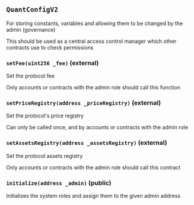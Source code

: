 ## `QuantConfigV2`

For storing constants, variables and allowing them to be changed by the admin (governance)


This should be used as a central access control manager which other contracts use to check permissions


### `setFee(uint256 _fee)` (external)

Set the protocol fee


Only accounts or contracts with the admin role should call this function


### `setPriceRegistry(address _priceRegistry)` (external)

Set the protocol's price registry


Can only be called once, and by accounts or contracts with the admin role


### `setAssetsRegistry(address _assetsRegistry)` (external)

Set the protocol assets registry


Only accounts or contracts with the admin role should call this contract


### `initialize(address _admin)` (public)

Initializes the system roles and assign them to the given admin address





